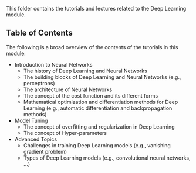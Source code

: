This folder contains the tutorials and lectures related to the Deep Learning module.

## Table of Contents
 
The following is a broad overview of the contents of the tutorials in this module:

+   Introduction to Neural Networks
	+   The history of Deep Learning and Neural Networks
	+   The building blocks of Deep Learning and Neural Networks (e.g., perceptrons)
	+   The architecture of Neural Networks
	+   The concept of the cost function and its different forms
	+   Mathematical optimization and differentiation methods for Deep Learning (e.g., automatic differentiation and backpropagation methods)
+   Model Tuning
	+   The concept of overfitting and regularization in Deep Learning
	+   The concept of Hyper-parameters
+   Advanced Topics
	+   Challenges in training Deep Learning models (e.g., vanishing gradient problem)
	+   Types of Deep Learning models (e.g., convolutional neural networks, …)